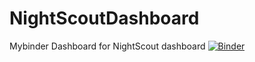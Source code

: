 # NightScoutDashboard
Mybinder Dashboard for NightScout dashboard 
[![Binder](https://mybinder.org/badge_logo.svg)](https://mybinder.org/v2/gh/lisa0621/NightscoutDashboard/master?urlpath=lab)
